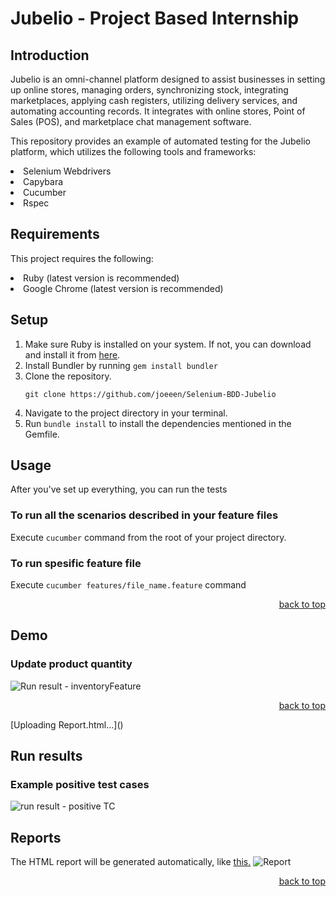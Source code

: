 <a name="readme-top"></a>
# Jubelio - Project Based Internship
## Introduction
Jubelio is an omni-channel platform designed to assist businesses in setting up online stores, managing orders, synchronizing stock, integrating marketplaces, applying cash registers, utilizing delivery services, and automating accounting records. It integrates with online stores, Point of Sales (POS), and marketplace chat management software.

This repository provides an example of automated testing for the Jubelio platform, which utilizes the following tools and frameworks:
<li>Selenium Webdrivers</li>
<li>Capybara</li>
<li>Cucumber</li>
<li>Rspec</li>

## Requirements
This project requires the following:
<li>Ruby (latest version is recommended)</li>
<li>Google Chrome (latest version is recommended)</li>

## Setup

1. Make sure Ruby is installed on your system. If not, you can download and install it from <a href="https://www.ruby-lang.org/en/documentation/installation/">here</a>.
2. Install Bundler by running `gem install bundler`
3. Clone the repository.
   ```
   git clone https://github.com/joeeen/Selenium-BDD-Jubelio
   ```
5. Navigate to the project directory in your terminal.
6. Run `bundle install` to install the dependencies mentioned in the Gemfile.


## Usage
After you've set up everything, you can run the tests
### To run all the scenarios described in your feature files
Execute `cucumber` command from the root of your project directory.

### To run spesific feature file
Execute `cucumber features/file_name.feature` command

<p align="right"><a href="#readme-top">back to top</a></p>

## Demo
### Update product quantity
![Run result - inventoryFeature](https://github.com/joeeen/jubelio-intern/assets/118897487/931869d1-2443-4934-b95f-f3b88d375730)

<p align="right"><a href="#readme-top">back to top</a></p>
[Uploading Report.html…]()

## Run results
### Example positive test cases
![run result - positive TC](https://github.com/joeeen/Selenium-BDD-Jubelio/assets/118897487/7af9b4e3-e18c-457b-b518-f2f0291205b9)

## Reports
The HTML report will be generated automatically, like <a href="https://github.com/joeeen/Selenium-BDD-Jubelio/blob/main/Report.html">this.</a>
![Report](https://github.com/joeeen/Selenium-BDD-Jubelio/assets/118897487/046dda99-cf50-4e22-846b-dacd2ad119a2)



<p align="right"><a href="#readme-top">back to top</a></p>
